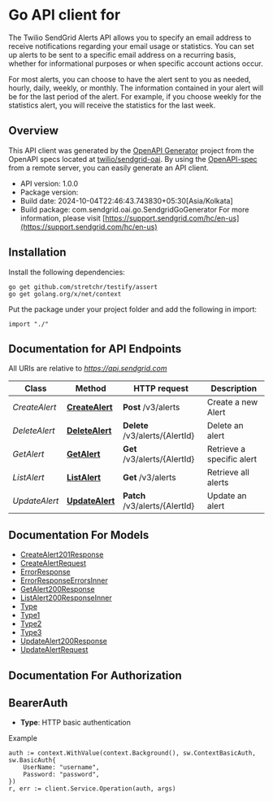 # Go API client for 

The Twilio SendGrid Alerts API allows you to specify an email address to receive notifications regarding your email usage or statistics. You can set up alerts to be sent to a specific email address on a recurring basis, whether for informational purposes or when specific account actions occur.

For most alerts, you can choose to have the alert sent to you as needed, hourly, daily, weekly, or monthly. The information contained in your alert will be for the last period of the alert. For example, if you choose weekly for the statistics alert, you will receive the statistics for the last week.

## Overview
This API client was generated by the [OpenAPI Generator](https://openapi-generator.tech) project from the OpenAPI specs located at [twilio/sendgrid-oai](https://github.com/twilio/sendgrid-oai/tree/main/spec).  By using the [OpenAPI-spec](https://www.openapis.org/) from a remote server, you can easily generate an API client.

- API version: 1.0.0
- Package version: 
- Build date: 2024-10-04T22:46:43.743830+05:30[Asia/Kolkata]
- Build package: com.sendgrid.oai.go.SendgridGoGenerator
For more information, please visit [https://support.sendgrid.com/hc/en-us](https://support.sendgrid.com/hc/en-us)

## Installation

Install the following dependencies:

```shell
go get github.com/stretchr/testify/assert
go get golang.org/x/net/context
```

Put the package under your project folder and add the following in import:

```golang
import "./"
```

## Documentation for API Endpoints

All URIs are relative to *https://api.sendgrid.com*

Class | Method | HTTP request | Description
------------ | ------------- | ------------- | -------------
*CreateAlert* | [**CreateAlert**](docs/CreateAlert.md#createalert) | **Post** /v3/alerts | Create a new Alert
*DeleteAlert* | [**DeleteAlert**](docs/DeleteAlert.md#deletealert) | **Delete** /v3/alerts/{AlertId} | Delete an alert
*GetAlert* | [**GetAlert**](docs/GetAlert.md#getalert) | **Get** /v3/alerts/{AlertId} | Retrieve a specific alert
*ListAlert* | [**ListAlert**](docs/ListAlert.md#listalert) | **Get** /v3/alerts | Retrieve all alerts
*UpdateAlert* | [**UpdateAlert**](docs/UpdateAlert.md#updatealert) | **Patch** /v3/alerts/{AlertId} | Update an alert


## Documentation For Models

 - [CreateAlert201Response](CreateAlert201Response.md)
 - [CreateAlertRequest](CreateAlertRequest.md)
 - [ErrorResponse](ErrorResponse.md)
 - [ErrorResponseErrorsInner](ErrorResponseErrorsInner.md)
 - [GetAlert200Response](GetAlert200Response.md)
 - [ListAlert200ResponseInner](ListAlert200ResponseInner.md)
 - [Type](Type.md)
 - [Type1](Type1.md)
 - [Type2](Type2.md)
 - [Type3](Type3.md)
 - [UpdateAlert200Response](UpdateAlert200Response.md)
 - [UpdateAlertRequest](UpdateAlertRequest.md)


## Documentation For Authorization



## BearerAuth

- **Type**: HTTP basic authentication

Example

```golang
auth := context.WithValue(context.Background(), sw.ContextBasicAuth, sw.BasicAuth{
    UserName: "username",
    Password: "password",
})
r, err := client.Service.Operation(auth, args)
```

